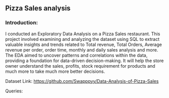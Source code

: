 ## Pizza Sales analysis

### Introduction:

I conducted an Exploratory Data Analysis on a Pizza Sales restaurant. This project involved examining and analyzing the dataset using SQL to extract valuable insights and trends related to Total revenue, Total Orders, Average revenue per order, order time, monthly and daily sales analysis and more. The EDA aimed to uncover patterns and correlations within the data, providing a foundation for data-driven decision-making. It will help the store owner understand the sales, profits, stock requirement for products and much more to take much more better decisions.

Dataset Link: https://github.com/Swapppyy/Data-Analysis-of-Pizza-Sales

Queries:















    
